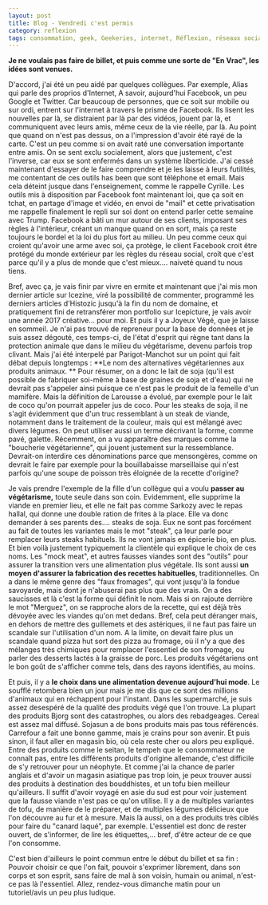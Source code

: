 ```yaml
---
layout: post
title: Blog - Vendredi c'est permis
category: reflexion
tags: consommation, geek, Geekeries, internet, Réflexion, réseaux sociaux, végétarien, végétarisme]
---
```

**Je ne voulais pas faire de billet, et puis comme une sorte de "En Vrac", les idées sont venues.**

D'accord, j'ai été un peu aidé par quelques collègues. Par exemple, Alias qui parle des proprios d'Internet, A savoir, aujourd'hui Facebook, un peu Google et Twitter. Car beaucoup de personnes, que ce soit sur mobile ou sur ordi, entrent sur l'internet à travers le prisme de Facebook. Ils lisent les nouvelles par là, se distraient par là par des vidéos, jouent par là, et communiquent avec leurs amis, même ceux de la vie réelle, par là. Au point que quand on n'est pas dessus, on a l'impression d'avoir été rayé de la carte. C'est un peu comme si on avait raté une conversation importante entre amis. On se sent exclu socialement, alors que justement, c'est l'inverse, car eux se sont enfermés dans un système liberticide. J'ai cessé maintenant d'essayer de le faire comprendre et je les laisse à leurs futilités, me contentant de ces outils has been que sont téléphone et email. Mais cela déteint jusque dans l'enseignement, comme le rappelle Cyrille. Les outils mis à disposition par Facebook font maintenant loi, que ça soit en tchat, en partage d'image et vidéo, en envoi de "mail" et cette privatisation me rappelle finalement le repli sur soi dont on entend parler cette semaine avec Trump. Facebook a bâti un mur autour de ses clients, imposant ses règles à l'intérieur, créant un manque quand on en sort, mais ça reste toujours le bordel et la loi du plus fort au milieu. Un peu comme ceux qui croient qu'avoir une arme avec soi, ça protège, le client Facebook croit être protégé du monde extérieur par les règles du réseau social, croît que c'est parce qu'il y a plus de monde que c'est mieux.... naiveté quand tu nous tiens.

Bref, avec ça, je vais finir par vivre en ermite et maintenant que j'ai mis mon dernier article sur Icezine, viré la possibilité de commenter, programmé les derniers articles d'Histozic jusqu'à la fin du nom de domaine, et pratiquement fini de retransférer mon portfolio sur Icepicture, je vais avoir une année 2017 créative... pour moi. Et puis il y a Joyeux Végé, que je laisse en sommeil. Je n'ai pas trouvé de repreneur pour la base de données et je suis assez dégouté, ces temps-ci, de l'état d'esprit qui règne tant dans la protection animale que dans le milieu du végétarisme, devenu parfois trop clivant. Mais j'ai été interpelé par Parigot-Manchot sur un point qui fait débat depuis longtemps : **Le nom des alternatives végétariennes aux produits animaux. ** Pour résumer, on a donc le lait de soja (qu'il est possible de fabriquer soi-même à base de graines de soja et d'eau) qui ne devrait pas s'appeler ainsi puisque ce n'est pas le produit de la femelle d'un mamifère. Mais la définition de Larousse a évolué, par exemple pour le lait de coco qu'on pourrait appeler jus de coco. Pour les steaks de soja, il ne s'agit évidemment que d'un truc ressemblant à un steak de viande, notamment dans le traitement de la couleur, mais qui est mélangé avec divers légumes. On peut utiliser aussi un terme décrivant la forme, comme pavé, galette. Récemment, on a vu apparaître des marques comme la "boucherie végétarienne", qui jouent justement sur la ressemblance. Devrait-on interdire ces dénominations parce que mensongères, comme on devrait le faire par exemple pour la bouillabaisse marseillaise qui n'est parfois qu'une soupe de poisson très éloignée de la recette d'origine?

Je vais prendre l'exemple de la fille d'un collègue qui a voulu **passer au végétarisme,** toute seule dans son coin. Evidemment, elle supprime la viande en premier lieu, et elle ne fait pas comme Sarkozy avec le repas hallal, qui donne une double ration de frites à la place. Elle va donc demander à ses parents des.... steaks de soja. Eux ne sont pas forcément au fait de toutes les variantes mais le mot "steak", ça leur parle pour remplacer leurs steaks habituels. Ils ne vont jamais en épicerie bio, en plus. Et bien voilà justement typiquement la clientèle qui explique le choix de ces noms. Les "mock meat", et autres fausses viandes sont des "outils" pour assurer la transition vers une alimentation plus végétale. Ils sont aussi **un moyen d'assurer la fabrication des recettes habituelles**, traditionnelles. On a dans le même genre des "faux fromages", qui vont jusqu'à la fondue savoyarde, mais dont je n'abuserai pas plus que des vrais. On a des saucisses et là c'est la forme qui définit le nom. Mais si on rajoute derrière le mot "Merguez", on se rapproche alors de la recette, qui est déjà très dévoyée avec les viandes qu'on met dedans. Bref, cela peut déranger mais, en dehors de mettre des guillemets et des astériques, il ne faut pas faire un scandale sur l'utilisation d'un nom. A la limite, on devait faire plus un scandale quand pizza hut sort des pizza au fromage, où il n'y a que des mélanges très chimiques pour remplacer l'essentiel de son fromage, ou parler des desserts lactés à la graisse de porc. Les produits végétariens ont le bon goût de s'afficher comme tels, dans des rayons identifiés, au moins.

Et puis, il y a **le choix dans une alimentation devenue aujourd'hui mode**. Le soufflé retombera bien un jour mais je me dis que ce sont des millions d'animaux qui en réchappent pour l'instant. Dans les supermarché, je suis assez desespéré de la qualité des produits végé que l'on trouve. La plupart des produits Bjorg sont des catastrophes, ou alors des rebadgeages. Cereal est assez mal diffusé. Sojasun a de bons produits mais pas tous référencés. Carrefour a fait une bonne gamme, mais je crains pour son avenir. Et puis sinon, il faut aller en magasin bio, où cela reste cher ou alors peu expliqué. Entre des produits comme le seitan, le tempeh que le consommateur ne connaît pas, entre les différents produits d'origine allemande, c'est difficile de s'y retrouver pour un néophyte. Et comme j'ai la chance de parler anglais et d'avoir un magasin asiatique pas trop loin, je peux trouver aussi des produits à destination des bouddhistes, et un tofu bien meilleur qu'ailleurs. Il suffit d'avoir voyagé en asie du sud est pour voir justement que la fausse viande n'est pas ce qu'on utilise. Il y a de multiples variantes de tofu, de manière de le préparer, et de multiples légumes délicieux que l'on découvre au fur et à mesure. Mais là aussi, on a des produits très ciblés pour faire du "canard laqué", par exemple. L'essentiel est donc de rester ouvert, de s'informer, de lire les étiquettes,... bref, d'être acteur de ce que l'on consomme.

C'est bien d'ailleurs le point commun entre le début du billet et sa fin : Pouvoir choisir ce que l'on fait, pouvoir s'exprimer librement, dans son corps et son esprit, sans faire de mal à son voisin, humain ou animal, n'est-ce pas là l'essentiel. Allez, rendez-vous dimanche matin pour un tutoriel/avis un peu plus ludique.
